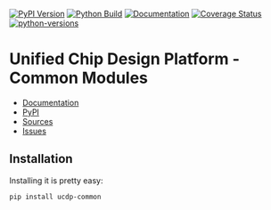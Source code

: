 [![PyPI Version](https://badge.fury.io/py/ucdp-common.svg)](https://badge.fury.io/py/ucdp-common)
[![Python Build](https://github.com/nbiotcloud/ucdp-common/actions/workflows/main.yml/badge.svg)](https://github.com/nbiotcloud/ucdp-common/actions/workflows/main.yml)
[![Documentation](https://readthedocs.org/projects/ucdp-common/badge/?version=stable)](https://ucdp-common.readthedocs.io/en/stable/?badge=stable)
[![Coverage Status](https://coveralls.io/repos/github/nbiotcloud/ucdp-common/badge.svg?branch=main)](https://coveralls.io/github/nbiotcloud/ucdp-common?branch=main)
[![python-versions](https://img.shields.io/pypi/pyversions/ucdp-common.svg)](https://pypi.python.org/pypi/ucdp-common)

# Unified Chip Design Platform - Common Modules

* [Documentation](https://ucdp-common.readthedocs.io/en/stable/)
* [PyPI](https://pypi.org/project/ucdp-common/)
* [Sources](https://github.com/nbiotcloud/ucdp-common)
* [Issues](https://github.com/nbiotcloud/ucdp-common/issues)

## Installation

Installing it is pretty easy:

```bash
pip install ucdp-common
```
